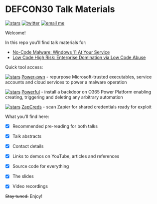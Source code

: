 # DEFCON30 Talk Materials

[![stars](https://img.shields.io/github/stars/mbrg?icon=github&style=social)](https://github.com/mbrg)
[![twitter](https://img.shields.io/twitter/follow/mbrg0?icon=twitter&style=social&label=Follow)](https://twitter.com/intent/follow?screen_name=mbrg0)
[![email me](https://img.shields.io/badge/michael.bargury-owasp.org-red?logo=Gmail)](mailto:michael.bargury@owasp.org)


Welcome!

In this repo you'll find talk materials for:

- [No-Code Malware: Windows 11 At Your Service](No_Code_Malware/)
- [Low Code High Risk: Enterprise Domination via Low Code Abuse](Low_Code_High_Risk/)

Quick tool access:

[![stars](https://img.shields.io/github/stars/mbrg/power-pwn?icon=github&style=social)](https://github.com/mbrg/power-pwn) [Power-pwn](https://github.com/mbrg/power-pwn) - repurpose Microsoft-trusted executables, service accounts and cloud services to power a malware operation

[![stars](https://img.shields.io/github/stars/mbrg/powerful?icon=github&style=social)](https://github.com/mbrg/powerful) [Powerful](https://github.com/mbrg/powerful) - install a backdoor on O365 Power Platform enabling creating, triggering and deleting any arbitrary automation

[![stars](https://img.shields.io/github/stars/mbrg/zapcreds?icon=github&style=social)](https://github.com/mbrg/zapcreds) [ZapCreds](https://github.com/mbrg/zapcreds) - scan Zapier for shared credentials ready for exploit

What you'll find here:

- [x] Recommended pre-reading for both talks

- [x] Talk abstracts

- [x] Contact details

- [x] Links to demos on YouTube, articles and references

- [x] Source code for everything

- [x] The slides

- [x] Video recordings

<del>Stay tuned.</del> Enjoy!
